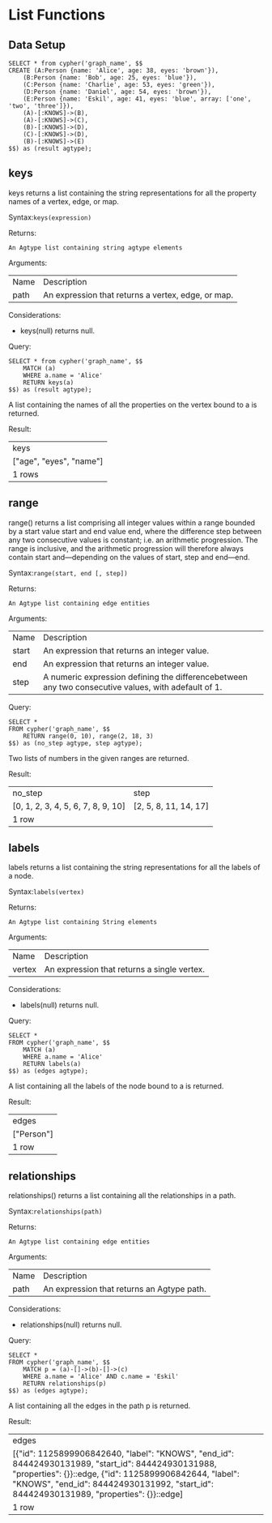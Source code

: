 # List Functions 

## Data Setup

```
SELECT * from cypher('graph_name', $$
CREATE (A:Person {name: 'Alice', age: 38, eyes: 'brown'}),
	(B:Person {name: 'Bob', age: 25, eyes: 'blue'}),
	(C:Person {name: 'Charlie', age: 53, eyes: 'green'}),
	(D:Person {name: 'Daniel', age: 54, eyes: 'brown'}),
	(E:Person {name: 'Eskil', age: 41, eyes: 'blue', array: ['one', 'two', 'three']}),
	(A)-[:KNOWS]->(B),
	(A)-[:KNOWS]->(C),
	(B)-[:KNOWS]->(D),
	(C)-[:KNOWS]->(D),
	(B)-[:KNOWS]->(E)
$$) as (result agtype);
```

## keys

keys returns a list containing the string representations for all the property names of a vertex, edge, or map.

Syntax:`keys(expression)`

Returns:
```
An Agtype list containing string agtype elements
```

Arguments:
<table>
  <tr>
   <td>Name
   </td>
   <td>Description
   </td>
  </tr>
  <tr>
   <td>path
   </td>
   <td>An expression that returns a vertex, edge, or map.
   </td>
  </tr>
</table>

Considerations:
* keys(null) returns null.

Query:
```
SELECT * from cypher('graph_name', $$
	MATCH (a)
	WHERE a.name = 'Alice'
	RETURN keys(a)
$$) as (result agtype);
```

A list containing the names of all the properties on the vertex bound to a is returned.

Result:


<table>
  <tr>
   <td>keys
   </td>
  </tr>
  <tr>
   <td>["age", "eyes", "name"]</td>
  </tr>
  <tr>
   <td colspan="1" >1 rows
   </td>
  </tr>
</table>

## range

range() returns a list comprising all integer values within a range bounded by a start value start and end value end, where the difference step between any two consecutive values is constant; i.e. an arithmetic progression. The range is  inclusive, and the arithmetic progression will therefore always contain start and—depending on the values of start, step and end—end.

Syntax:`range(start, end [, step])`

Returns:
```
An Agtype list containing edge entities
```

Arguments:
<table>
  <tr>
   <td>Name
   </td>
   <td>Description
   </td>
  </tr>
  <tr>
   <td>start
   </td>
   <td>An expression that returns an integer value.
   </td>
  </tr>
  <tr>
   <td>end
   </td>
   <td>An expression that returns an integer value.
   </td>
  </tr>
  <tr>
   <td>step
   </td>
   <td>A numeric expression defining the differencebetween any two consecutive values, with adefault of 1.
   </td>
  </tr>
</table>

Query:
```
SELECT *
FROM cypher('graph_name', $$
	RETURN range(0, 10), range(2, 18, 3)
$$) as (no_step agtype, step agtype);
```

Two lists of numbers in the given ranges are returned.

Result:
<table>
  <tr>
   <td>no_step
   </td>
   <td>step
   </td>
  </tr>
  <tr>
   <td>[0, 1, 2, 3, 4, 5, 6, 7, 8, 9, 10]</td>
   <td>[2, 5, 8, 11, 14, 17]</td>
  </tr>
  <tr>
   <td colspan="1" >1 row
   </td>
  </tr>
</table>

## labels

labels returns a list containing the string representations for all the labels of a node.

Syntax:`labels(vertex)`

Returns:
```
An Agtype list containing String elements
```

Arguments:
<table>
  <tr>
   <td>Name
   </td>
   <td>Description
   </td>
  </tr>
  <tr>
   <td>vertex
   </td>
   <td>An expression that returns a single vertex.
   </td>
  </tr>
</table>

Considerations:
* labels(null) returns null.

Query:
```
SELECT *
FROM cypher('graph_name', $$
	MATCH (a)
	WHERE a.name = 'Alice'
	RETURN labels(a)
$$) as (edges agtype);
```

A list containing all the labels of the node bound to a is returned.

Result:
<table>
  <tr>
   <td>edges
   </td>
  </tr>
  <tr>
   <td>["Person"]
   </td>
  </tr>
  <tr>
   <td colspan="3" >1 row
   </td>
  </tr>
</table>

## relationships

relationships() returns a list containing all the relationships in a path.

Syntax:`relationships(path)`

Returns:
```
An Agtype list containing edge entities
```

Arguments:
<table>
  <tr>
   <td>Name
   </td>
   <td>Description
   </td>
  </tr>
  <tr>
   <td>path
   </td>
   <td>An expression that returns an Agtype path.
   </td>
  </tr>
</table>

Considerations:
* relationships(null) returns null.

Query:
```
SELECT *
FROM cypher('graph_name', $$
	MATCH p = (a)-[]->(b)-[]->(c)
	WHERE a.name = 'Alice' AND c.name = 'Eskil'
	RETURN relationships(p)
$$) as (edges agtype);
```

A list containing all the edges in the path p is returned.

Result:
<table>
  <tr>
   <td>edges
   </td>
  </tr>
  <tr>
   <td>[{"id": 1125899906842640, "label": "KNOWS", "end_id": 844424930131989, "start_id": 844424930131988, "properties": {}}::edge, {"id": 1125899906842644, "label": "KNOWS", "end_id": 844424930131992, "start_id": 844424930131989, "properties": {}}::edge]
   </td>
  </tr>
  <tr>
   <td colspan="3" >1 row
   </td>
  </tr>
</table>
